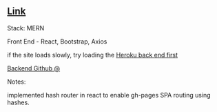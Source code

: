 ## [Link](https://adnjoo.github.io/exercise-tracker/)

Stack: MERN

Front End - React, Bootstrap, Axios

if the site loads slowly, try loading the [Heroku back end first](https://pure-ocean-29656.herokuapp.com/exercises)

[Backend Github @](https://github.com/adnjoo/mernbackend)

Notes:

implemented hash router in react to enable gh-pages SPA routing using hashes.
